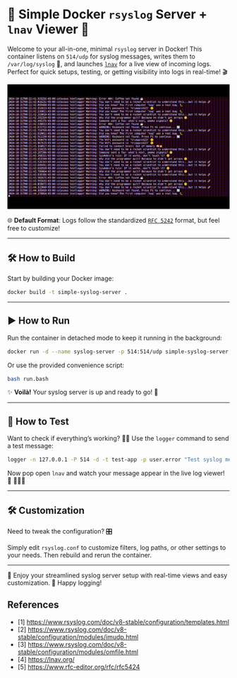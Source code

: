 # 🚀 Simple Docker `rsyslog` Server + `lnav` Viewer 🎉

Welcome to your all-in-one, minimal `rsyslog` server in Docker! This container listens on `514/udp` for syslog messages, writes them to `/var/log/syslog` 📄, and launches [`lnav`](https://lnav.org/) for a live view of incoming logs. Perfect for quick setups, testing, or getting visibility into logs in real-time! 🎬

![rsyslog-server-docker running](rsyslog.gif)

🌐 **Default Format**: Logs follow the standardized [`RFC 5242`](https://www.rfc-editor.org/rfc/rfc5424) format, but feel free to customize!

---

## 🛠️ How to Build

Start by building your Docker image:

```bash
docker build -t simple-syslog-server .
```

---

## ▶️ How to Run

Run the container in detached mode to keep it running in the background:

```bash
docker run -d --name syslog-server -p 514:514/udp simple-syslog-server
```

Or use the provided convenience script:

```bash
bash run.bash
```

✨ **Voilà!** Your syslog server is up and ready to go! 🎉

---

## 📢 How to Test

Want to check if everything’s working? 🕵️‍♀️ Use the `logger` command to send a test message:

```bash
logger -n 127.0.0.1 -P 514 -d -t test-app -p user.error "Test syslog message: lemon apple pear"
```

Now pop open `lnav` and watch your message appear in the live log viewer! 👀 🍋🍏🍐

---

## 🛠️ Customization

Need to tweak the configuration? 🎛️

Simply edit `rsyslog.conf` to customize filters, log paths, or other settings to your needs. Then rebuild and rerun the container.

---

🌟 Enjoy your streamlined syslog server setup with real-time views and easy customization. 🎉 Happy logging!


## References

* [1] https://www.rsyslog.com/doc/v8-stable/configuration/templates.html 
* [2] https://www.rsyslog.com/doc/v8-stable/configuration/modules/imudp.html
* [3] https://www.rsyslog.com/doc/v8-stable/configuration/modules/omfile.html
* [4] https://lnav.org/
* [5] https://www.rfc-editor.org/rfc/rfc5424

```